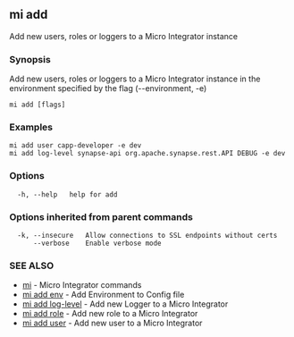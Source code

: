 ## mi add

Add new users, roles or loggers to a Micro Integrator instance

### Synopsis

Add new users, roles or loggers to a Micro Integrator instance in the environment specified by the flag (--environment, -e)

```
mi add [flags]
```

### Examples

```
mi add user capp-developer -e dev
mi add log-level synapse-api org.apache.synapse.rest.API DEBUG -e dev
```

### Options

```
  -h, --help   help for add
```

### Options inherited from parent commands

```
  -k, --insecure   Allow connections to SSL endpoints without certs
      --verbose    Enable verbose mode
```

### SEE ALSO

* [mi](mi.md)	 - Micro Integrator commands
* [mi add env](mi_add_env.md)	 - Add Environment to Config file
* [mi add log-level](mi_add_log-level.md)	 - Add new Logger to a Micro Integrator
* [mi add role](mi_add_role.md)	 - Add new role to a Micro Integrator
* [mi add user](mi_add_user.md)	 - Add new user to a Micro Integrator


